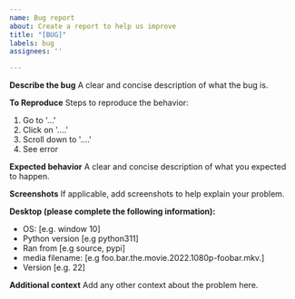 ```yaml
---
name: Bug report
about: Create a report to help us improve
title: "[BUG]"
labels: bug
assignees: ''

---
```


**Describe the bug**
A clear and concise description of what the bug is.

**To Reproduce**
Steps to reproduce the behavior:
1. Go to '...'
2. Click on '....'
3. Scroll down to '....'
4. See error

**Expected behavior**
A clear and concise description of what you expected to happen.

**Screenshots**
If applicable, add screenshots to help explain your problem.

**Desktop (please complete the following information):**
 - OS: [e.g. window 10]
 - Python version [e.g python311]
 - Ran from [e.g source, pypi]
 - media filename: [e.g foo.bar.the.movie.2022.1080p-foobar.mkv.]
 - Version [e.g. 22]

**Additional context**
Add any other context about the problem here.

